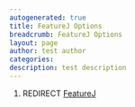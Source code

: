 ```yaml
---
autogenerated: true
title: FeatureJ Options
breadcrumb: FeatureJ Options
layout: page
author: test author
categories: 
description: test description
---
```


1.  REDIRECT [FeatureJ](FeatureJ "wikilink")
